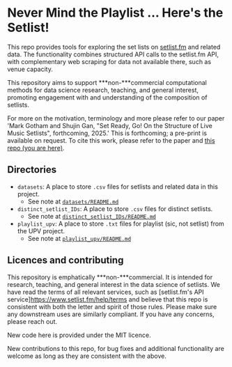 # Never Mind the Playlist ... Here's the Setlist!

This repo provides tools for exploring the set lists on
[setlist.fm](https://www.setlist.fm/) and related data.
The functionality combines 
structured API calls to the setlist.fm API,
with complementary web scraping for data not available there, such as venue capacity.

This repository aims to support  ***non-***commercial computational methods for 
data science research, teaching, and general interest,
promoting engagement with and understanding of the composition of setlists.

For more on the motivation, terminology and more please refer to our paper
'Mark Gotham and Shujin Gan, "Set Ready, Go! On the Structure of Live Music Setlists", forthcoming, 2025.'
This is forthcoming; a pre-print is available on request.
To cite this work, please refer to the paper and
[this repo (you are here)](https://github.com/programming-concert-programming/setlists).


## Directories

- `datasets`: A place to store `.csv` files for setlists and related data in this project.
  - See note at [`datasets/README.md`](./datasets/README.md)
- `distinct_setlist_IDs`: A place to store `.csv` files for distinct setlists.
  - See note at [`distinct_setlist_IDs/README.md`](./distinct_setlist_IDs/README.md)
- `playlist_upv`: A place to store `.txt` files for playlist (sic, not setlist) from the UPV project.
  - See note at [`playlist_upv/README.md`](./playlist_upv/README.md)


## Licences and contributing

This repository is emphatically ***non-***commercial.
It is intended for research, teaching, and general interest in the data science of setlists. 
We have read the terms of all relevant services, such as
[setlist.fm's API service]https://www.setlist.fm/help/terms
and believe that this repo is consistent with both the letter and spirit of those rules.
Please make sure any downstream uses are similarly compliant. 
If you have any concerns, please reach out.

New code here is provided under the MIT licence.

New contributions to this repo, for bug fixes and additional functionality are welcome
as long as they are consistent with the above.
